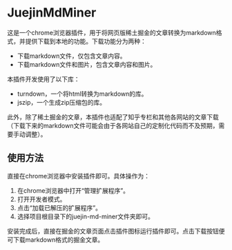 # JuejinMdMiner

这是一个chrome浏览器插件，用于将网页版稀土掘金的文章转换为markdown格式，并提供下载到本地的功能。下载功能分为两种：

- 下载markdown文件，仅包含文章内容。
- 下载markdown文件和图片，包含文章内容和图片。

本插件开发使用了以下库：

- turndown，一个将html转换为markdown的库。
- jszip，一个生成zip压缩包的库。

此外，除了稀土掘金的文章，本插件也适配了知乎专栏和其他各网站的文章下载（下载下来的markdown文件可能会由于各网站自己的定制化代码而不及预期，需要手动调整）。

## 使用方法

直接在chrome浏览器中安装插件即可。具体操作为：

1. 在chrome浏览器中打开“管理扩展程序”。
2. 打开开发者模式。
3. 点击“加载已解压的扩展程序”。
4. 选择项目根目录下的juejin-md-miner文件夹即可。

安装完成后，直接在掘金的文章页面点击插件图标运行插件即可。点击下载按钮便可下载markdown格式的掘金文章。

